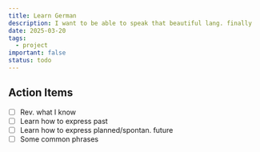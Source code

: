 ```yaml
---
title: Learn German
description: I want to be able to speak that beautiful lang. finally
date: 2025-03-20
tags:
  - project
important: false
status: todo
---
```


## Action Items

- [ ] Rev. what I know
- [ ] Learn how to express past
- [ ] Learn how to express planned/spontan. future
- [ ] Some common phrases
